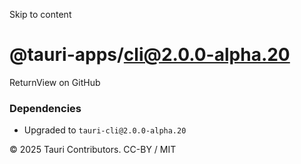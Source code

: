 Skip to content
# @tauri-apps/cli@2.0.0-alpha.20
ReturnView on GitHub
### Dependencies
  * Upgraded to `tauri-cli@2.0.0-alpha.20`


© 2025 Tauri Contributors. CC-BY / MIT
